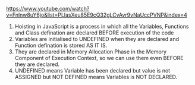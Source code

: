 https://www.youtube.com/watch?v=Fnlnw8uY6jo&list=PLlasXeu85E9cQ32gLCvAvr9vNaUccPVNP&index=4
1. Hoisting in JavaScript is a process in which all the Variables, Functions and Class defination are declared BEFORE execution of the code 
3. Variables are initialised to UNDEFINED when they are declared and Function defination is stored AS IT IS.
4. They are declared in Memory Allocation Phase in the Memory Component of Execution Context, so we can use them even BEFORE they are declared.
5. UNDEFINED means Variable has been declared but value is not ASSIGNED but NOT DEFINED means Variables is NOT DECLARED.
